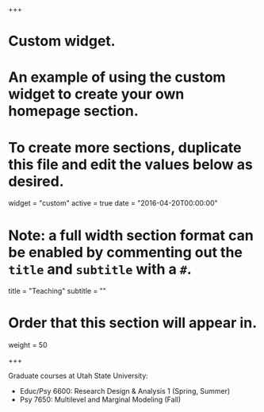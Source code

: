 +++
# Custom widget.
# An example of using the custom widget to create your own homepage section.
# To create more sections, duplicate this file and edit the values below as desired.
widget = "custom"
active = true
date = "2016-04-20T00:00:00"

# Note: a full width section format can be enabled by commenting out the `title` and `subtitle` with a `#`.
title = "Teaching"
subtitle = ""

# Order that this section will appear in.
weight = 50

+++

Graduate courses at Utah State University:

- Educ/Psy 6600: Research Design & Analysis 1 (Spring, Summer)
- Psy 7650: Multilevel and Marginal Modeling (Fall)
